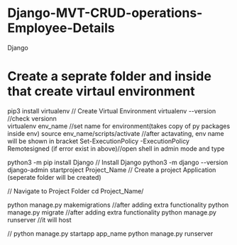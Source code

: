 # Django-MVT-CRUD-operations-Employee-Details

Django

# Create a seprate folder and inside that create virtaul environment
pip3 install virtualenv // Create Virtual Environment 
virtualenv --version  //check versionn	
virtualenv env_name   //set name for environment(takes copy of py packages inside env)
source env_name/scripts/activate  //after actavating, env name will be shown in bracket
Set-ExecutionPolicy -ExecutionPolicy Remotesigned (if error exist in above)//open shell in admin mode and type


python3 -m pip install Django // Install Django
python3 -m django --version
django-admin startproject Project_Name // Create a project Application (seperate folder will be created)

// Navigate to Project Folder
cd Project_Name/

python manage.py makemigrations //after adding extra functionality
python manage.py migrate  //after adding extra functionality
python manage.py runserver //it will host

//
python manage.py startapp app_name
python manage.py runserver
